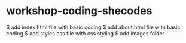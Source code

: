 # workshop-coding-shecodes
$ add index.html file with basic coding
$ add about.html file with basic coding
$ add styles.css file with css styling
$ add images folder 
